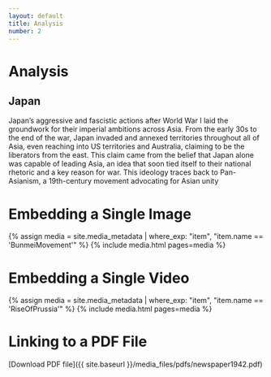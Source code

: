 ```yaml
---
layout: default
title: Analysis
number: 2
---
```


# Analysis
## Japan 
Japan’s aggressive and fascistic actions after World War I laid the groundwork for their imperial ambitions across Asia. From the early 30s to the end of the war, Japan invaded and annexed territories throughout all of Asia, even reaching into US territories and Australia, claiming to be the liberators from the east. This claim came from the belief that Japan alone was capable of leading Asia, an idea that soon tied itself to their national rhetoric and a key reason for war. This ideology traces back to Pan-Asianism, a 19th-century movement advocating for Asian unity 

# Embedding a Single Image

{% assign media = site.media_metadata | where_exp: "item", "item.name == 'BunmeiMovement'" %}
{% include media.html pages=media %}

# Embedding a Single Video
{% assign media = site.media_metadata | where_exp: "item", "item.name == 'RiseOfPrussia'" %}
{% include media.html pages=media %}

# Linking to a PDF File

[Download PDF file]({{ site.baseurl }}/media_files/pdfs/newspaper1942.pdf)
